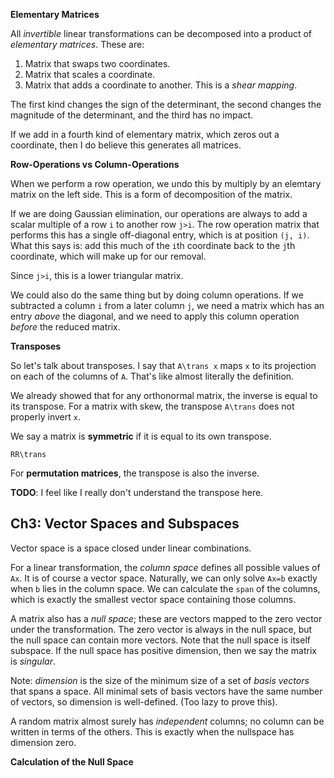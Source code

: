 **Elementary Matrices**

All *invertible* linear transformations can be decomposed into a
product of *elementary matrices*. These are:

1. Matrix that swaps two coordinates.
2. Matrix that scales a coordinate.
3. Matrix that adds a coordinate to another. This is a *shear
   mapping*.

The first kind changes the sign of the determinant, the second changes
the magnitude of the determinant, and the third has no impact.

If we add in a fourth kind of elementary matrix, which zeros out a
coordinate, then I do believe this generates all matrices.

**Row-Operations vs Column-Operations**

When we perform a row operation, we undo this by multiply by an
elemtary matrix on the left side. This is a form of decomposition of
the matrix.

If we are doing Gaussian elimination, our operations are always to add
a scalar multiple of a row `i` to another row `j>i`. The row operation
matrix that performs this has a single off-diagonal entry, which is at
position `(j, i)`. What this says is: add this much of the `i`th
coordinate back to the `j`th coordinate, which will make up for our
removal.

Since `j>i`, this is a lower triangular matrix.

We could also do the same thing but by doing column operations. If we
subtracted a column `i` from a later column `j`, we need a matrix
which has an entry *above* the diagonal, and we need to apply this
column operation *before* the reduced matrix.

**Transposes**

So let's talk about transposes. I say that `A\trans x` maps `x` to its
projection on each of the columns of `A`. That's like almost literally
the definition.

We already showed that for any orthonormal matrix, the inverse is
equal to its transpose. For a matrix with skew, the transpose
`A\trans` does not properly invert `x`.

We say a matrix is **symmetric** if it is equal to its own transpose.

`RR\trans`

For **permutation matrices**, the transpose is also the inverse.

**TODO**: I feel like I really don't understand the transpose here.

## Ch3: Vector Spaces and Subspaces

Vector space is a space closed under linear combinations.

For a linear transformation, the *column space* defines all possible
values of `Ax`. It is of course a vector space. Naturally, we can only
solve `Ax=b` exactly when `b` lies in the column space. We can
calculate the `span` of the columns, which is exactly the smallest
vector space containing those columns.

A matrix also has a *null space*; these are vectors mapped to the zero
vector under the transformation. The zero vector is always in the null
space, but the null space can contain more vectors. Note that the null
space is itself subspace. If the null space has positive dimension,
then we say the matrix is *singular*.

Note: *dimension* is the size of the minimum size of a set of *basis
vectors* that spans a space. All minimal sets of basis vectors have
the same number of vectors, so dimension is well-defined. (Too lazy to
prove this).

A random matrix almost surely has *independent* columns; no column can
be written in terms of the others. This is exactly when the nullspace
has dimension zero.

**Calculation of the Null Space**
